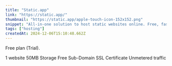 ```yaml
---
title: "Static.app"
link: "https://static.app/"
thumbnail: "https://static.app/apple-touch-icon-152x152.png"
snippet: "All-in-one solution to host static websites online. Free, fast, and simple static website hosting. Publish your static webpage with just one click."
tags: ["hosting"]
createdAt: 2024-12-06T15:10:48.662Z
---
```

Free plan (Trial). 

1 website
50MB Storage
Free Sub-Domain
SSL Certificate
Unmetered traffic
